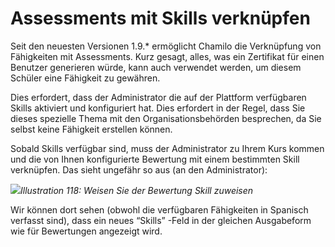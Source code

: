 
# Assessments mit Skills verknüpfen

Seit den neuesten Versionen 1.9.\* ermöglicht Chamilo die Verknüpfung von Fähigkeiten mit Assessments. Kurz gesagt, alles, was ein Zertifikat für einen Benutzer generieren würde, kann auch verwendet werden, um diesem Schüler eine Fähigkeit zu gewähren.

Dies erfordert, dass der Administrator die auf der Plattform verfügbaren Skills aktiviert und konfiguriert hat. Dies erfordert in der Regel, dass Sie dieses spezielle Thema mit den Organisationsbehörden besprechen, da Sie selbst keine Fähigkeit erstellen können.

Sobald Skills verfügbar sind, muss der Administrator zu Ihrem Kurs kommen und die von Ihnen konfigurierte Bewertung mit einem bestimmten Skill verknüpfen. Das sieht ungefähr so aus \(an den Administrator\):

![](../../.gitbook/assets/image15%20%281%29.png)_Illustration 118: Weisen Sie der Bewertung Skill zuweisen_

Wir können dort sehen \(obwohl die verfügbaren Fähigkeiten in Spanisch verfasst sind\), dass ein neues “Skills” -Feld in der gleichen Ausgabeform wie für Bewertungen angezeigt wird.